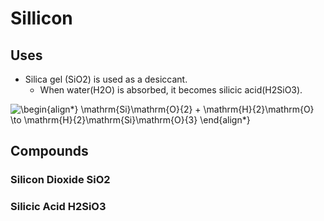# Sillicon

## Uses

- Silica gel (SiO2) is used as a desiccant.
  - When water(H2O) is absorbed, it becomes silicic acid(H2SiO3).

![\begin{align*}
\mathrm{Si}\mathrm{O}_{2} + \mathrm{H}_{2}\mathrm{O}  \to \mathrm{H}_{2}\mathrm{Si}\mathrm{O}_{3}
\end{align*}](https://render.githubusercontent.com/render/math?math=%5Ccolor%7Bblack%7D%5Cdisplaystyle+%5Cbegin%7Balign%2A%7D%0A%5Cmathrm%7BSi%7D%5Cmathrm%7BO%7D_%7B2%7D+%2B+%5Cmathrm%7BH%7D_%7B2%7D%5Cmathrm%7BO%7D++%5Cto+%5Cmathrm%7BH%7D_%7B2%7D%5Cmathrm%7BSi%7D%5Cmathrm%7BO%7D_%7B3%7D%0A%5Cend%7Balign%2A%7D)

## Compounds

### Silicon Dioxide SiO2

### Silicic Acid H2SiO3
